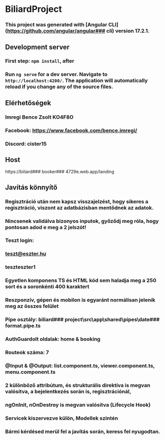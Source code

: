 # BiliardProject

### This project was generated with [Angular CLI](https://github.com/angular/angular### cli) version 17.2.1.

## Development server
### First step: `npm install`, after 
### Run `ng serve` for a dev server. Navigate to `http://localhost:4200/`. The application will automatically reload if you change any of the source files.

## Elérhetőségek

### Imregi Bence Zsolt KO4F8O
### Facebook:    https://www.facebook.com/bence.imregi/
### Discord:     cister15

## Host

https://biliard### booker### 4729e.web.app/landing

## Javítás könnyítő

### Regisztráció után nem kapsz visszajelzést, hogy sikeres a regisztráció, viszont az adatbázisban mentődnek az adatok.
### Nincsenek validálva bizonyos inputok, győződj meg róla, hogy pontosan adod e meg a 2 jelszót!

### Teszt login:
### teszt@eszter.hu
### teszteszter1

### Egyetlen komponens TS és HTML kód sem haladja meg a 250 sort és a soronkénti 400 karaktert
### Reszponzív, gépen és mobilon is egyaránt normálisan jeleník meg az összes felület
### Pipe osztály: biliard### project\src\app\shared\pipes\date### format.pipe.ts
### AuthGuardolt oldalak: home & booking
### Routeok száma: 7
### @Input & @Output: list.component.ts, viewer.component.ts, menu.component.ts
### 2 különböző attribútum, és strukturális direktíva is megvan valósítva, a bejelentkezés során is, regisztrációnál, 
### ngOnInit, nOnDestroy is megvan valósítva (Lifecycle Hook)
### Servicek kiszervezve külön, Modellek szintén

### Bármi kérdésed merül fel a javítás során, keress fel nyugodtan.